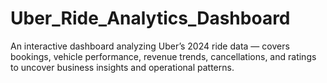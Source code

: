 # Uber_Ride_Analytics_Dashboard
An interactive dashboard analyzing Uber’s 2024 ride data — covers bookings, vehicle performance, revenue trends, cancellations, and ratings to uncover business insights and operational patterns.
